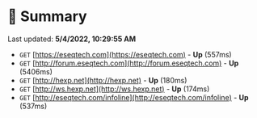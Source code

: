 # 📖 Summary
Last updated: **5/4/2022, 10:29:55 AM**

- `GET` [https://eseqtech.com](https://eseqtech.com) - **Up** (557ms)
- `GET` [http://forum.eseqtech.com](http://forum.eseqtech.com) - **Up** (5406ms)
- `GET` [http://hexp.net](http://hexp.net) - **Up** (180ms)
- `GET` [http://ws.hexp.net](http://ws.hexp.net) - **Up** (174ms)
- `GET` [http://eseqtech.com/infoline](http://eseqtech.com/infoline) - **Up** (537ms)
